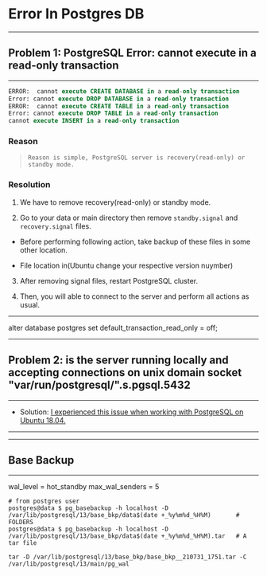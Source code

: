 # **Error In Postgres DB**

---

## Problem 1: PostgreSQL Error: cannot execute in a read-only transaction

---

```sql
ERROR:  cannot execute CREATE DATABASE in a read-only transaction
Error: cannot execute DROP DATABASE in a read-only transaction
ERROR:  cannot execute CREATE TABLE in a read-only transaction
Error: cannot execute DROP TABLE in a read-only transaction
cannot execute INSERT in a read-only transaction
```

### Reason

> `Reason is simple, PostgreSQL server is recovery(read-only) or standby mode.`

### Resolution

1. We have to remove recovery(read-only) or standby mode.

2. Go to your data or main directory then remove `standby.signal` and `recovery.signal` files.

- Before performing following action, take backup of these files in some other location.

- File location in(Ubuntu change your respective version nuymber)

3. After removing signal files, restart PostgreSQL cluster.

4. Then, you will able to connect to the server and perform all actions as usual.

---


alter database postgres set default_transaction_read_only = off;

---

## Problem 2: is the server running locally and accepting connections on unix domain socket "var/run/postgresql/".s.pgsql.5432

---

- Solution: [I experienced this issue when working with PostgreSQL on Ubuntu 18.04.](https://stackoverflow.com/questions/31645550/postgresql-why-psql-cant-connect-to-server)

---



---

## Base Backup

---

wal_level = hot_standby
max_wal_senders = 5

```shell
# from postgres user
postgres@data $ pg_basebackup -h localhost -D /var/lib/postgresql/13/base_bkp/data$(date +_%y%m%d_%H%M)       # FOLDERS
postgres@data $ pg_basebackup -h localhost -D /var/lib/postgresql/13/base_bkp/data$(date +_%y%m%d_%H%M).tar   # A tar file
```

```shell
tar -D /var/lib/postgresql/13/base_bkp/base_bkp__210731_1751.tar -C /var/lib/postgresql/13/main/pg_wal
```

